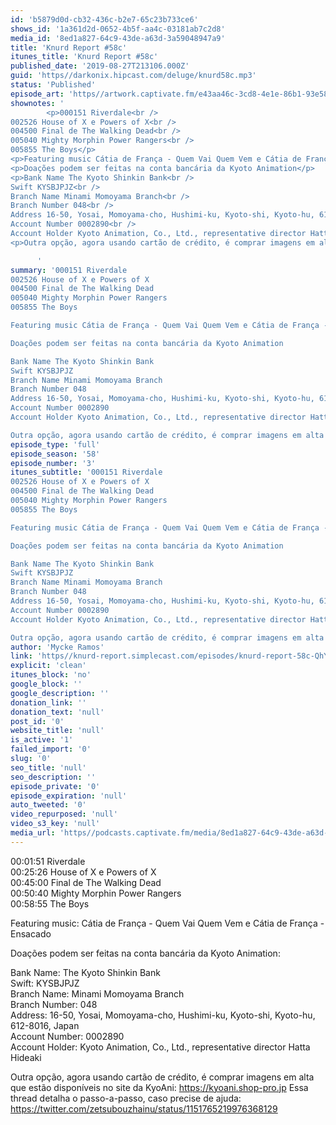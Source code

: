```yaml
---
id: 'b5879d0d-cb32-436c-b2e7-65c23b733ce6'
shows_id: '1a361d2d-0652-4b5f-aa4c-03181ab7c2d8'
media_id: '8ed1a827-64c9-43de-a63d-3a59048947a9'
title: 'Knurd Report #58c'
itunes_title: 'Knurd Report #58c'
published_date: '2019-08-27T213106.000Z'
guid: 'https//darkonix.hipcast.com/deluge/knurd58c.mp3'
status: 'Published'
episode_art: 'https//artwork.captivate.fm/e43aa46c-3cd8-4e1e-86b1-93e5863c4080/1000-itunes-1582315387.jpg'
shownotes: '
        <p>000151 Riverdale<br />
002526 House of X e Powers of X<br />
004500 Final de The Walking Dead<br />
005040 Mighty Morphin Power Rangers<br />
005855 The Boys</p>
<p>Featuring music Cátia de França - Quem Vai Quem Vem e Cátia de França - Ensacado</p>
<p>Doações podem ser feitas na conta bancária da Kyoto Animation</p>
<p>Bank Name The Kyoto Shinkin Bank<br />
Swift KYSBJPJZ<br />
Branch Name Minami Momoyama Branch<br />
Branch Number 048<br />
Address 16-50, Yosai, Momoyama-cho, Hushimi-ku, Kyoto-shi, Kyoto-hu, 612-8016, Japan<br />
Account Number 0002890<br />
Account Holder Kyoto Animation, Co., Ltd., representative director Hatta Hideaki</p>
<p>Outra opção, agora usando cartão de crédito, é comprar imagens em alta que estão disponíveis no site da KyoAni https//kyoani.shop-pro.jp Essa thread detalha o passo-a-passo, caso precise de ajuda https//twitter.com/zetsubouzhainu/status/1151765219976368129</p>

      '
summary: '000151 Riverdale
002526 House of X e Powers of X
004500 Final de The Walking Dead
005040 Mighty Morphin Power Rangers
005855 The Boys

Featuring music Cátia de França - Quem Vai Quem Vem e Cátia de França - Ensacado

Doações podem ser feitas na conta bancária da Kyoto Animation

Bank Name The Kyoto Shinkin Bank
Swift KYSBJPJZ
Branch Name Minami Momoyama Branch
Branch Number 048
Address 16-50, Yosai, Momoyama-cho, Hushimi-ku, Kyoto-shi, Kyoto-hu, 612-8016, Japan
Account Number 0002890
Account Holder Kyoto Animation, Co., Ltd., representative director Hatta Hideaki

Outra opção, agora usando cartão de crédito, é comprar imagens em alta que estão disponíveis no site da KyoAni https//kyoani.shop-pro.jp Essa thread detalha o passo-a-passo, caso precise de ajuda https//twitter.com/zetsubouzhainu/status/1151765219976368129'
episode_type: 'full'
episode_season: '58'
episode_number: '3'
itunes_subtitle: '000151 Riverdale
002526 House of X e Powers of X
004500 Final de The Walking Dead
005040 Mighty Morphin Power Rangers
005855 The Boys

Featuring music Cátia de França - Quem Vai Quem Vem e Cátia de França - Ensacado

Doações podem ser feitas na conta bancária da Kyoto Animation

Bank Name The Kyoto Shinkin Bank
Swift KYSBJPJZ
Branch Name Minami Momoyama Branch
Branch Number 048
Address 16-50, Yosai, Momoyama-cho, Hushimi-ku, Kyoto-shi, Kyoto-hu, 612-8016, Japan
Account Number 0002890
Account Holder Kyoto Animation, Co., Ltd., representative director Hatta Hideaki

Outra opção, agora usando cartão de crédito, é comprar imagens em alta que estão disponíveis no site da KyoAni https//kyoani.shop-pro.jp Essa thread detalha o passo-a-passo, caso precise de ajuda https//twitter.com/zetsubouzhainu/status/1151765219976368129'
author: 'Mycke Ramos'
link: 'https//knurd-report.simplecast.com/episodes/knurd-report-58c-QhYre7cQ'
explicit: 'clean'
itunes_block: 'no'
google_block: ''
google_description: ''
donation_link: ''
donation_text: 'null'
post_id: '0'
website_title: 'null'
is_active: '1'
failed_import: '0'
slug: '0'
seo_title: 'null'
seo_description: ''
episode_private: '0'
episode_expiration: 'null'
auto_tweeted: '0'
video_repurposed: 'null'
video_s3_key: 'null'
media_url: 'https//podcasts.captivate.fm/media/8ed1a827-64c9-43de-a63d-3a59048947a9/knurd58c_tc.mp3'
---
```

00:01:51 Riverdale  
00:25:26 House of X e Powers of X  
00:45:00 Final de The Walking Dead  
00:50:40 Mighty Morphin Power Rangers  
00:58:55 The Boys

Featuring music: Cátia de França - Quem Vai Quem Vem e Cátia de França - Ensacado

Doações podem ser feitas na conta bancária da Kyoto Animation:

Bank Name: The Kyoto Shinkin Bank  
Swift: KYSBJPJZ  
Branch Name: Minami Momoyama Branch  
Branch Number: 048  
Address: 16-50, Yosai, Momoyama-cho, Hushimi-ku, Kyoto-shi, Kyoto-hu, 612-8016, Japan  
Account Number: 0002890  
Account Holder: Kyoto Animation, Co., Ltd., representative director Hatta Hideaki

Outra opção, agora usando cartão de crédito, é comprar imagens em alta que estão disponíveis no site da KyoAni: https://kyoani.shop-pro.jp Essa thread detalha o passo-a-passo, caso precise de ajuda: https://twitter.com/zetsubouzhainu/status/1151765219976368129